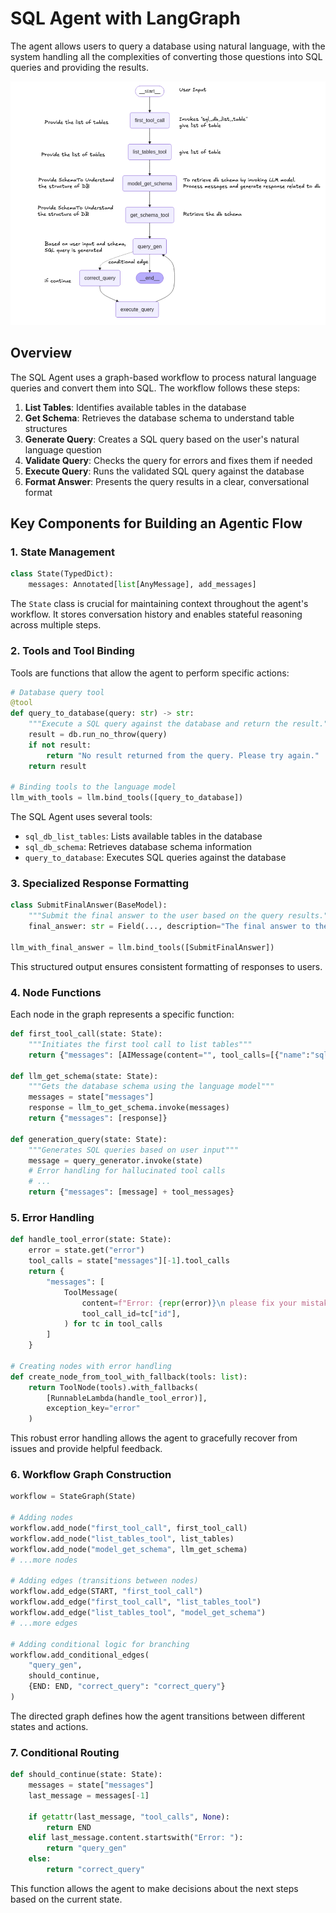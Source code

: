 # SQL Agent with LangGraph

The agent allows users to query a database using natural language, with the system handling all the complexities of converting those questions into SQL queries and providing the results.

![SQL Agent flow image](sql-agent-flow.png "SQL Agent Flow")

## Overview

The SQL Agent uses a graph-based workflow to process natural language queries and convert them into SQL. The workflow follows these steps:

1. **List Tables**: Identifies available tables in the database
2. **Get Schema**: Retrieves the database schema to understand table structures
3. **Generate Query**: Creates a SQL query based on the user's natural language question
4. **Validate Query**: Checks the query for errors and fixes them if needed
5. **Execute Query**: Runs the validated SQL query against the database
6. **Format Answer**: Presents the query results in a clear, conversational format

## Key Components for Building an Agentic Flow

### 1. State Management

```python
class State(TypedDict):
    messages: Annotated[list[AnyMessage], add_messages]
```

The `State` class is crucial for maintaining context throughout the agent's workflow. It stores conversation history and enables stateful reasoning across multiple steps.

### 2. Tools and Tool Binding

Tools are functions that allow the agent to perform specific actions:

```python
# Database query tool
@tool
def query_to_database(query: str) -> str:
    """Execute a SQL query against the database and return the result."""
    result = db.run_no_throw(query)
    if not result:
        return "No result returned from the query. Please try again."
    return result

# Binding tools to the language model
llm_with_tools = llm.bind_tools([query_to_database])
```

The SQL Agent uses several tools:

- `sql_db_list_tables`: Lists available tables in the database
- `sql_db_schema`: Retrieves database schema information
- `query_to_database`: Executes SQL queries against the database

### 3. Specialized Response Formatting

```python
class SubmitFinalAnswer(BaseModel):
    """Submit the final answer to the user based on the query results."""
    final_answer: str = Field(..., description="The final answer to the user's question.")

llm_with_final_answer = llm.bind_tools([SubmitFinalAnswer])
```

This structured output ensures consistent formatting of responses to users.

### 4. Node Functions

Each node in the graph represents a specific function:

```python
def first_tool_call(state: State):
    """Initiates the first tool call to list tables"""
    return {"messages": [AIMessage(content="", tool_calls=[{"name":"sql_db_list_tables", "args":{}, "id": "tool_call_id"}])]}

def llm_get_schema(state: State):
    """Gets the database schema using the language model"""
    messages = state["messages"]
    response = llm_to_get_schema.invoke(messages)
    return {"messages": [response]}

def generation_query(state: State):
    """Generates SQL queries based on user input"""
    message = query_generator.invoke(state)
    # Error handling for hallucinated tool calls
    # ...
    return {"messages": [message] + tool_messages}
```

### 5. Error Handling

```python
def handle_tool_error(state: State):
    error = state.get("error")
    tool_calls = state["messages"][-1].tool_calls
    return {
        "messages": [
            ToolMessage(
                content=f"Error: {repr(error)}\n please fix your mistakes.",
                tool_call_id=tc["id"],
            ) for tc in tool_calls
        ]
    }

# Creating nodes with error handling
def create_node_from_tool_with_fallback(tools: list):
    return ToolNode(tools).with_fallbacks(
        [RunnableLambda(handle_tool_error)],
        exception_key="error"
    )
```

This robust error handling allows the agent to gracefully recover from issues and provide helpful feedback.

### 6. Workflow Graph Construction

```python
workflow = StateGraph(State)

# Adding nodes
workflow.add_node("first_tool_call", first_tool_call)
workflow.add_node("list_tables_tool", list_tables)
workflow.add_node("model_get_schema", llm_get_schema)
# ...more nodes

# Adding edges (transitions between nodes)
workflow.add_edge(START, "first_tool_call")
workflow.add_edge("first_tool_call", "list_tables_tool")
workflow.add_edge("list_tables_tool", "model_get_schema")
# ...more edges

# Adding conditional logic for branching
workflow.add_conditional_edges(
    "query_gen",
    should_continue,
    {END: END, "correct_query": "correct_query"}
)
```

The directed graph defines how the agent transitions between different states and actions.

### 7. Conditional Routing

```python
def should_continue(state: State):
    messages = state["messages"]
    last_message = messages[-1]

    if getattr(last_message, "tool_calls", None):
        return END
    elif last_message.content.startswith("Error: "):
        return "query_gen"
    else:
        return "correct_query"
```

This function allows the agent to make decisions about the next steps based on the current state.